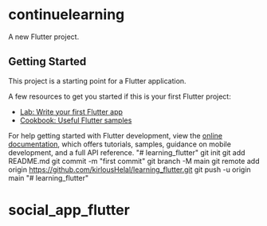 # continuelearning

A new Flutter project.

## Getting Started

This project is a starting point for a Flutter application.

A few resources to get you started if this is your first Flutter project:

- [Lab: Write your first Flutter app](https://docs.flutter.dev/get-started/codelab)
- [Cookbook: Useful Flutter samples](https://docs.flutter.dev/cookbook)

For help getting started with Flutter development, view the
[online documentation](https://docs.flutter.dev/), which offers tutorials,
samples, guidance on mobile development, and a full API reference.
"# learning_flutter"  git init git add README.md git commit -m "first commit" git branch -M main git remote add origin https://github.com/kirlousHelal/learning_flutter.git git push -u origin main
"# learning_flutter" 
# social_app_flutter
